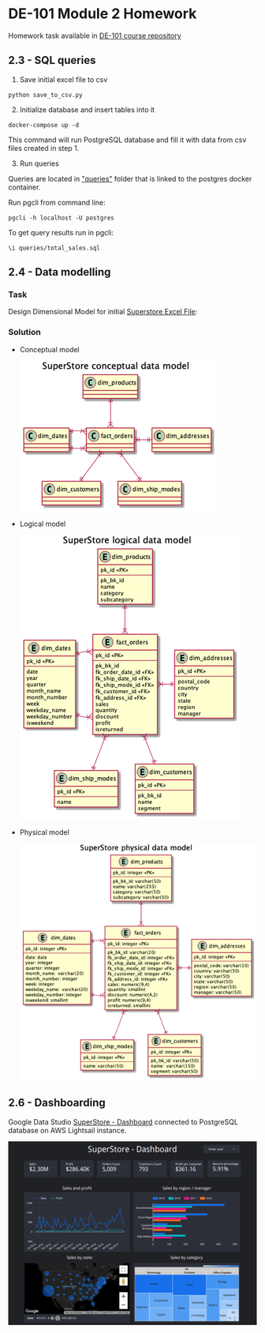 # DE-101 Module 2 Homework

Homework task available in [DE-101 course repository](https://github.com/Data-Learn/data-engineering/blob/master/DE-101%20Modules/Module02/DE%20-%20101%20Module02.md)

## 2.3 - SQL queries

1. Save initial excel file to csv


```
python save_to_csv.py
```

2. Initialize database and insert tables into it
```
docker-compose up -d
```
This command will run PostgreSQL database and fill it with data from csv files created in step 1.

3. Run queries

Queries are located in ["queries"](./3/queries/) folder  that is linked to the postgres docker container.

Run pgcli from command line:            
```
pgcli -h localhost -U postgres
```
To get query results run in pgcli:
```
\i queries/total_sales.sql
```

## 2.4 - Data modelling

### Task
Design Dimensional Model for initial [Superstore Excel File](./3/initial_data/Sample%20-%20Superstore.xls):

### Solution
- Conceptual model
  
  ![](./4/conceptual/superstore_conceptual.png)
- Logical model
  
  ![](./4/logical/superstore_logical.png)
- Physical model
  
  ![](./4/physical/superstore_physical.png)

## 2.6 - Dashboarding

Google Data Studio [SuperStore - Dashboard](https://datastudio.google.com/reporting/5add7a09-8a66-4b58-9939-13fbe9403d28) connected to PostgreSQL database on AWS Lightsail instance.

![](./6/dashboard.png)
